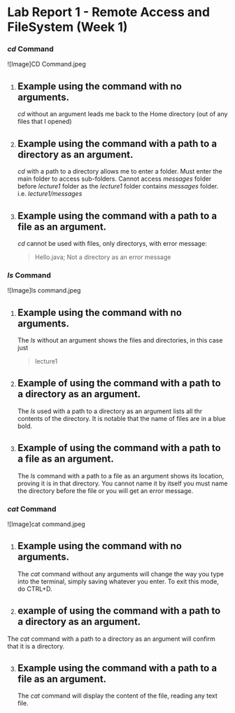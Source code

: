 # **Lab Report 1 - Remote Access and FileSystem (Week 1)**

### *cd* Command
![Image]CD Command.jpeg
1. ## **Example using the command with no arguments.**
   *cd* without an argument leads me back to the Home directory (out of any files that I opened)
2. ## **Example using the command with a path to a directory as an argument.**
   *cd* with a path to a directory allows me to enter a folder.
   Must enter the main folder to access sub-folders.
   Cannot access *messages* folder before *lecture1* folder as the *lecture1* folder contains *messages* folder.
   i.e. *lecture1/messages*
3. ## **Example using the command with a path to a file as an argument.**
   *cd* cannot be used with files, only directorys, with error message:

   > Hello.java; Not a directory as an error message
   
### *ls* Command
![Image]ls command.jpeg
1. ## **Example using the command with no arguments.**
   The *ls* without an argument shows the files and directories, in this case just
   > lecture1
2. ## **Example of using the command with a path to a directory as an argument.**
     The *ls* used with a path to a directory as an argument lists all thr contents of the directory.      It is notable that the name of files are in a blue bold.
3. ## **Example of using the command with a path to a file as an argument.**
   The *ls* command with a path to a file as an argument shows its location, proving it is in that directory.
   You cannot name it by itself you must name the directory before the file or you will get an error message.

### *cat* Command
![Image]cat command.jpeg
1. ## **Example using the command with no arguments.**
   The *cat* command without any arguments will change the way you type into the terminal, simply saving whatever you enter. To exit this mode, do CTRL+D.
2. ## **example of using the command with a path to a directory as an argument.**
  The *cat* command with a path to a directory as an argument will confirm that it is a directory.

3. ## **Example using the command with a path to a file as an argument.**
   The *cat* command will display the content of the file, reading any text file. 
